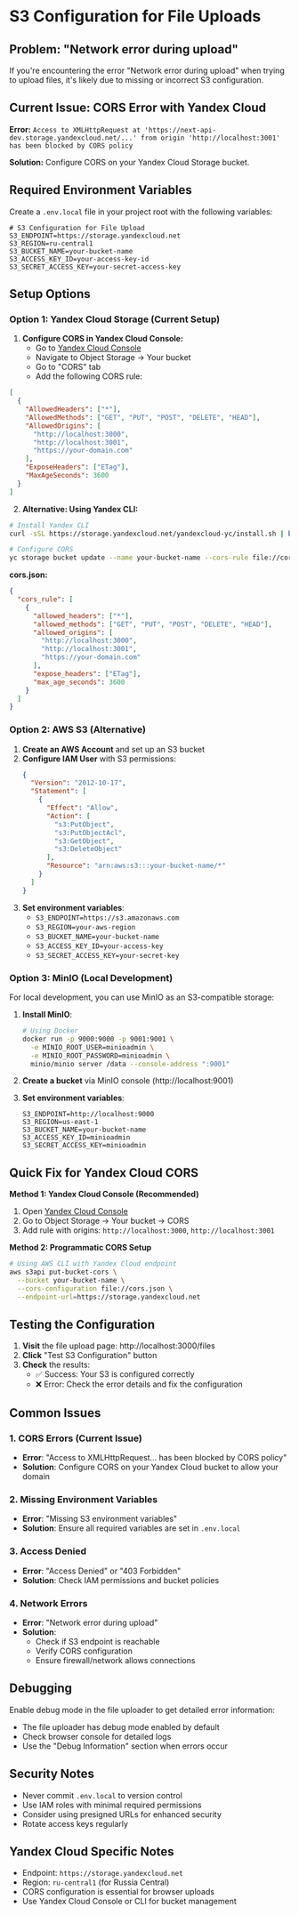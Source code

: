 # S3 Configuration for File Uploads

## Problem: "Network error during upload"

If you're encountering the error "Network error during upload" when trying to upload files, it's likely due to missing or incorrect S3 configuration.

## Current Issue: CORS Error with Yandex Cloud

**Error:** `Access to XMLHttpRequest at 'https://next-api-dev.storage.yandexcloud.net/...' from origin 'http://localhost:3001' has been blocked by CORS policy`

**Solution:** Configure CORS on your Yandex Cloud Storage bucket.

## Required Environment Variables

Create a `.env.local` file in your project root with the following variables:

```env
# S3 Configuration for File Upload
S3_ENDPOINT=https://storage.yandexcloud.net
S3_REGION=ru-central1
S3_BUCKET_NAME=your-bucket-name
S3_ACCESS_KEY_ID=your-access-key-id
S3_SECRET_ACCESS_KEY=your-secret-access-key
```

## Setup Options

### Option 1: Yandex Cloud Storage (Current Setup)

1. **Configure CORS in Yandex Cloud Console:**
   - Go to [Yandex Cloud Console](https://console.cloud.yandex.ru/)
   - Navigate to Object Storage → Your bucket
   - Go to "CORS" tab
   - Add the following CORS rule:

```json
[
  {
    "AllowedHeaders": ["*"],
    "AllowedMethods": ["GET", "PUT", "POST", "DELETE", "HEAD"],
    "AllowedOrigins": [
      "http://localhost:3000",
      "http://localhost:3001",
      "https://your-domain.com"
    ],
    "ExposeHeaders": ["ETag"],
    "MaxAgeSeconds": 3600
  }
]
```

2. **Alternative: Using Yandex CLI:**

```bash
# Install Yandex CLI
curl -sSL https://storage.yandexcloud.net/yandexcloud-yc/install.sh | bash

# Configure CORS
yc storage bucket update --name your-bucket-name --cors-rule file://cors.json
```

**cors.json:**

```json
{
  "cors_rule": [
    {
      "allowed_headers": ["*"],
      "allowed_methods": ["GET", "PUT", "POST", "DELETE", "HEAD"],
      "allowed_origins": [
        "http://localhost:3000",
        "http://localhost:3001",
        "https://your-domain.com"
      ],
      "expose_headers": ["ETag"],
      "max_age_seconds": 3600
    }
  ]
}
```

### Option 2: AWS S3 (Alternative)

1. **Create an AWS Account** and set up an S3 bucket
2. **Configure IAM User** with S3 permissions:
   ```json
   {
     "Version": "2012-10-17",
     "Statement": [
       {
         "Effect": "Allow",
         "Action": [
           "s3:PutObject",
           "s3:PutObjectAcl",
           "s3:GetObject",
           "s3:DeleteObject"
         ],
         "Resource": "arn:aws:s3:::your-bucket-name/*"
       }
     ]
   }
   ```
3. **Set environment variables**:
   - `S3_ENDPOINT=https://s3.amazonaws.com`
   - `S3_REGION=your-aws-region`
   - `S3_BUCKET_NAME=your-bucket-name`
   - `S3_ACCESS_KEY_ID=your-access-key`
   - `S3_SECRET_ACCESS_KEY=your-secret-key`

### Option 3: MinIO (Local Development)

For local development, you can use MinIO as an S3-compatible storage:

1. **Install MinIO**:

   ```bash
   # Using Docker
   docker run -p 9000:9000 -p 9001:9001 \
     -e MINIO_ROOT_USER=minioadmin \
     -e MINIO_ROOT_PASSWORD=minioadmin \
     minio/minio server /data --console-address ":9001"
   ```

2. **Create a bucket** via MinIO console (http://localhost:9001)

3. **Set environment variables**:
   ```env
   S3_ENDPOINT=http://localhost:9000
   S3_REGION=us-east-1
   S3_BUCKET_NAME=your-bucket-name
   S3_ACCESS_KEY_ID=minioadmin
   S3_SECRET_ACCESS_KEY=minioadmin
   ```

## Quick Fix for Yandex Cloud CORS

**Method 1: Yandex Cloud Console (Recommended)**

1. Open [Yandex Cloud Console](https://console.cloud.yandex.ru/)
2. Go to Object Storage → Your bucket → CORS
3. Add rule with origins: `http://localhost:3000`, `http://localhost:3001`

**Method 2: Programmatic CORS Setup**

```bash
# Using AWS CLI with Yandex Cloud endpoint
aws s3api put-bucket-cors \
  --bucket your-bucket-name \
  --cors-configuration file://cors.json \
  --endpoint-url=https://storage.yandexcloud.net
```

## Testing the Configuration

1. **Visit** the file upload page: http://localhost:3000/files
2. **Click** "Test S3 Configuration" button
3. **Check** the results:
   - ✅ Success: Your S3 is configured correctly
   - ❌ Error: Check the error details and fix the configuration

## Common Issues

### 1. CORS Errors (Current Issue)

- **Error**: "Access to XMLHttpRequest... has been blocked by CORS policy"
- **Solution**: Configure CORS on your Yandex Cloud bucket to allow your domain

### 2. Missing Environment Variables

- **Error**: "Missing S3 environment variables"
- **Solution**: Ensure all required variables are set in `.env.local`

### 3. Access Denied

- **Error**: "Access Denied" or "403 Forbidden"
- **Solution**: Check IAM permissions and bucket policies

### 4. Network Errors

- **Error**: "Network error during upload"
- **Solution**:
  - Check if S3 endpoint is reachable
  - Verify CORS configuration
  - Ensure firewall/network allows connections

## Debugging

Enable debug mode in the file uploader to get detailed error information:

- The file uploader has debug mode enabled by default
- Check browser console for detailed logs
- Use the "Debug Information" section when errors occur

## Security Notes

- Never commit `.env.local` to version control
- Use IAM roles with minimal required permissions
- Consider using presigned URLs for enhanced security
- Rotate access keys regularly

## Yandex Cloud Specific Notes

- Endpoint: `https://storage.yandexcloud.net`
- Region: `ru-central1` (for Russia Central)
- CORS configuration is essential for browser uploads
- Use Yandex Cloud Console or CLI for bucket management
